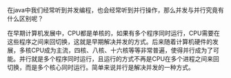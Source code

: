 在java中我们经常听到并发编程，也会经常听到并行操作，那么并发与并行究竟有什么区别呢？

在早期计算机发展中，CPU都是单核的，如果有多个程序同时运行，CPU需要在这些程序之间来回切换，这就是早期解决并发的方式。后来随着计算机硬件的发展，多核CPU成为主流，四核、八核、十六核等等非常普遍，使得并行成为了可能。并行就是多个程序同时运行，且运行的方式不再是CPU在多个进程之间来回切换，而是多个核心同时运行。简单来说并行是解决并发的一种方式。